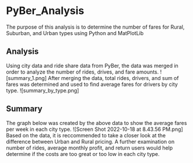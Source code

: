# PyBer_Analysis
The purpose of this analysis is to determine the number of fares for Rural, Suburban, and Urban types using Python and MatPlotLib
## Analysis
Using city data and ride share data from PyBer, the data was merged in order to analyze the number of rides, drives, and fare amounts.
![summary_1.png]
After merging the data, total rides, drivers, and sum of fares was determined and used to find average fares for drivers by city type. 
![summary_by_type.png]
## Summary
The graph below was created by the above data to show the average fares per week in each city type.
![Screen Shot 2022-10-18 at 8.43.56 PM.png]
Based on the data, it is reccommended to take a closer look at the difference between Urban and Rural pricing. A further examination on number of rides, average monthly profit, and return users would help determine if the costs are too great or too low in each city type. 
